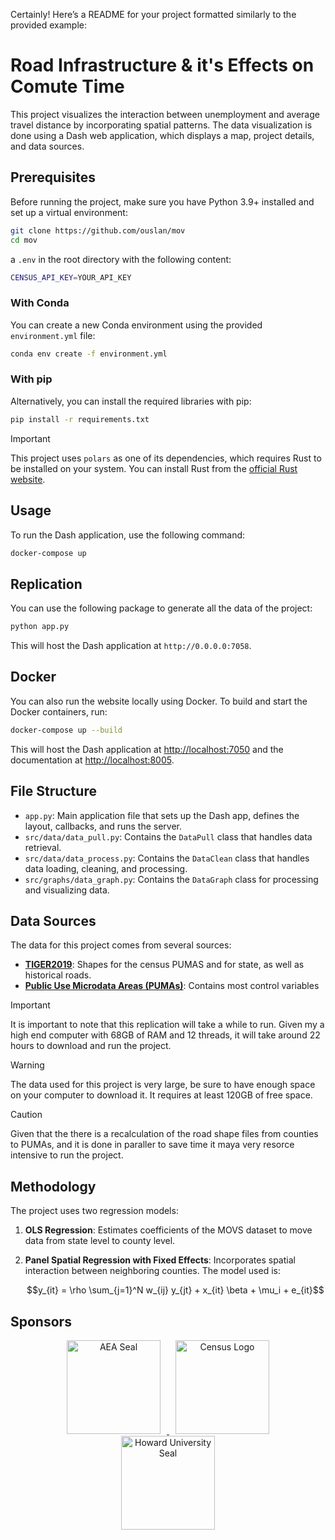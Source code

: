 Certainly! Here’s a README for your project formatted similarly to the provided example:

# Road Infrastructure & it's Effects on Comute Time

This project visualizes the interaction between unemployment and average travel distance by incorporating spatial patterns. The data visualization is done using a Dash web application, which displays a map, project details, and data sources.

## Prerequisites

Before running the project, make sure you have Python 3.9+ installed and set up a virtual environment:

```bash
git clone https://github.com/ouslan/mov
cd mov
```

a `.env` in the root directory with the following content:

```bash
CENSUS_API_KEY=YOUR_API_KEY
```

### With Conda

You can create a new Conda environment using the provided `environment.yml` file:

```bash
conda env create -f environment.yml
```

### With pip

Alternatively, you can install the required libraries with pip:

```bash
pip install -r requirements.txt
```

> [!IMPORTANT]  
> This project uses `polars` as one of its dependencies, which requires Rust to be installed on your system. You can install Rust from the [official Rust website](https://www.rust-lang.org/).

## Usage

To run the Dash application, use the following command:

```bash
docker-compose up
```

## Replication

You can use the following package to generate all the data of the project:
```bash
python app.py
```

This will host the Dash application at `http://0.0.0.0:7058`.

## Docker

You can also run the website locally using Docker. To build and start the Docker containers, run:

```bash
docker-compose up --build
```

This will host the Dash application at [http://localhost:7050](http://localhost:7050) and the documentation at [http://localhost:8005](http://localhost:8005).

## File Structure

- `app.py`: Main application file that sets up the Dash app, defines the layout, callbacks, and runs the server.
- `src/data/data_pull.py`: Contains the `DataPull` class that handles data retrieval.
- `src/data/data_process.py`: Contains the `DataClean` class that handles data loading, cleaning, and processing.
- `src/graphs/data_graph.py`: Contains the `DataGraph` class for processing and visualizing data.

## Data Sources

The data for this project comes from several sources:

-  [**TIGER2019**](https://www2.census.gov/geo/tiger/TIGER2019/TABBLOCK20/): Shapes for the census PUMAS and for state, as well as historical roads.
- [**Public Use Microdata Areas (PUMAs)**](https://www.census.gov/programs-surveys/geography/guidance/geo-areas/pumas.html): Contains most control variables

> [!IMPORTANT]  
> It is important to note that this replication will take a while to run. Given my a high end computer with 68GB of RAM and 12 threads, it will take around 22 hours to download and run the project.

> [!WARNING]  
> The data used for this project is very large, be sure to have enough space on your computer to download it. It requires at least 120GB of free space.

> [!CAUTION]
> Given that the there is a recalculation of the road shape files from counties to PUMAs, and it is done in paraller to save time it maya very resorce intensive to run the project.
## Methodology

The project uses two regression models:

1. **OLS Regression**: Estimates coefficients of the MOVS dataset to move data from state level to county level.
2. **Panel Spatial Regression with Fixed Effects**: Incorporates spatial interaction between neighboring counties. The model used is:

   $$y_{it} = \rho \sum_{j=1}^N w_{ij} y_{jt} + x_{it} \beta + \mu_i + e_{it}$$


## Sponsors

<p align="center">
  <a href="https://www.aeaweb.org/">
    <img src='https://upload.wikimedia.org/wikipedia/en/thumb/e/e4/American_Economic_Association_logo.svg/2880px-American_Economic_Association_logo.svg.png' alt="AEA Seal" style="width: 150px; height: auto; margin: 0 10px;" />
  </a>
  <a href="https://www.census.gov/">
    <img src='https://upload.wikimedia.org/wikipedia/commons/c/c1/United_States_Census_Bureau_Wordmark.svg' alt="Census Logo" style="width: 150px; height: auto; margin: 0 10px;" />
  </a>
  <a href="https://howard.edu/">
    <img src='https://upload.wikimedia.org/wikipedia/en/thumb/2/21/Howard_University_logo.svg/2880px-Howard_University_logo.svg.png' alt="Howard University Seal" style="width: 150px; height: auto; margin: 0 10px;" />
  </a>
</p>

